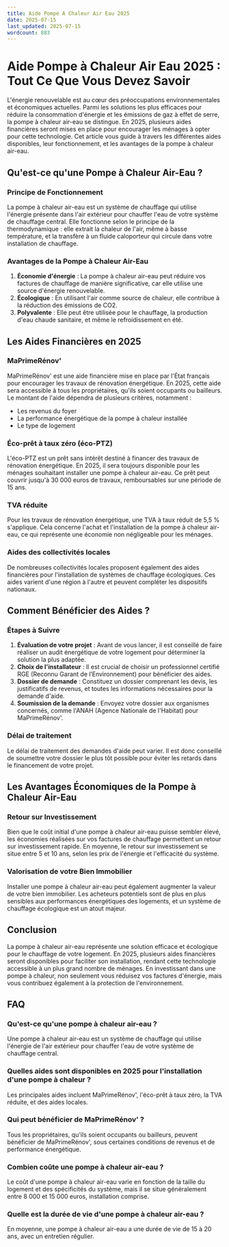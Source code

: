 ```yaml
---
title: Aide Pompe A Chaleur Air Eau 2025
date: 2025-07-15
last_updated: 2025-07-15
wordcount: 883
---
```


# Aide Pompe à Chaleur Air Eau 2025 : Tout Ce Que Vous Devez Savoir

L'énergie renouvelable est au cœur des préoccupations environnementales et économiques actuelles. Parmi les solutions les plus efficaces pour réduire la consommation d'énergie et les émissions de gaz à effet de serre, la pompe à chaleur air-eau se distingue. En 2025, plusieurs aides financières seront mises en place pour encourager les ménages à opter pour cette technologie. Cet article vous guide à travers les différentes aides disponibles, leur fonctionnement, et les avantages de la pompe à chaleur air-eau.

## Qu'est-ce qu'une Pompe à Chaleur Air-Eau ?

### Principe de Fonctionnement

La pompe à chaleur air-eau est un système de chauffage qui utilise l'énergie présente dans l'air extérieur pour chauffer l'eau de votre système de chauffage central. Elle fonctionne selon le principe de la thermodynamique : elle extrait la chaleur de l'air, même à basse température, et la transfère à un fluide caloporteur qui circule dans votre installation de chauffage.

### Avantages de la Pompe à Chaleur Air-Eau

1. **Économie d'énergie** : La pompe à chaleur air-eau peut réduire vos factures de chauffage de manière significative, car elle utilise une source d'énergie renouvelable.
2. **Écologique** : En utilisant l'air comme source de chaleur, elle contribue à la réduction des émissions de CO2.
3. **Polyvalente** : Elle peut être utilisée pour le chauffage, la production d'eau chaude sanitaire, et même le refroidissement en été.

## Les Aides Financières en 2025

### MaPrimeRénov'

MaPrimeRénov' est une aide financière mise en place par l'État français pour encourager les travaux de rénovation énergétique. En 2025, cette aide sera accessible à tous les propriétaires, qu'ils soient occupants ou bailleurs. Le montant de l'aide dépendra de plusieurs critères, notamment :

- Les revenus du foyer
- La performance énergétique de la pompe à chaleur installée
- Le type de logement

### Éco-prêt à taux zéro (éco-PTZ)

L'éco-PTZ est un prêt sans intérêt destiné à financer des travaux de rénovation énergétique. En 2025, il sera toujours disponible pour les ménages souhaitant installer une pompe à chaleur air-eau. Ce prêt peut couvrir jusqu'à 30 000 euros de travaux, remboursables sur une période de 15 ans.

### TVA réduite

Pour les travaux de rénovation énergétique, une TVA à taux réduit de 5,5 % s'applique. Cela concerne l'achat et l'installation de la pompe à chaleur air-eau, ce qui représente une économie non négligeable pour les ménages.

### Aides des collectivités locales

De nombreuses collectivités locales proposent également des aides financières pour l'installation de systèmes de chauffage écologiques. Ces aides varient d'une région à l'autre et peuvent compléter les dispositifs nationaux.

## Comment Bénéficier des Aides ?

### Étapes à Suivre

1. **Évaluation de votre projet** : Avant de vous lancer, il est conseillé de faire réaliser un audit énergétique de votre logement pour déterminer la solution la plus adaptée.
2. **Choix de l'installateur** : Il est crucial de choisir un professionnel certifié RGE (Reconnu Garant de l’Environnement) pour bénéficier des aides.
3. **Dossier de demande** : Constituez un dossier comprenant les devis, les justificatifs de revenus, et toutes les informations nécessaires pour la demande d'aide.
4. **Soumission de la demande** : Envoyez votre dossier aux organismes concernés, comme l'ANAH (Agence Nationale de l'Habitat) pour MaPrimeRénov'.

### Délai de traitement

Le délai de traitement des demandes d'aide peut varier. Il est donc conseillé de soumettre votre dossier le plus tôt possible pour éviter les retards dans le financement de votre projet.

## Les Avantages Économiques de la Pompe à Chaleur Air-Eau

### Retour sur Investissement

Bien que le coût initial d'une pompe à chaleur air-eau puisse sembler élevé, les économies réalisées sur vos factures de chauffage permettent un retour sur investissement rapide. En moyenne, le retour sur investissement se situe entre 5 et 10 ans, selon les prix de l'énergie et l'efficacité du système.

### Valorisation de votre Bien Immobilier

Installer une pompe à chaleur air-eau peut également augmenter la valeur de votre bien immobilier. Les acheteurs potentiels sont de plus en plus sensibles aux performances énergétiques des logements, et un système de chauffage écologique est un atout majeur.

## Conclusion

La pompe à chaleur air-eau représente une solution efficace et écologique pour le chauffage de votre logement. En 2025, plusieurs aides financières seront disponibles pour faciliter son installation, rendant cette technologie accessible à un plus grand nombre de ménages. En investissant dans une pompe à chaleur, non seulement vous réduisez vos factures d'énergie, mais vous contribuez également à la protection de l'environnement. 

## FAQ

### Qu'est-ce qu'une pompe à chaleur air-eau ?

Une pompe à chaleur air-eau est un système de chauffage qui utilise l'énergie de l'air extérieur pour chauffer l'eau de votre système de chauffage central.

### Quelles aides sont disponibles en 2025 pour l'installation d'une pompe à chaleur ?

Les principales aides incluent MaPrimeRénov', l'éco-prêt à taux zéro, la TVA réduite, et des aides locales.

### Qui peut bénéficier de MaPrimeRénov' ?

Tous les propriétaires, qu'ils soient occupants ou bailleurs, peuvent bénéficier de MaPrimeRénov', sous certaines conditions de revenus et de performance énergétique.

### Combien coûte une pompe à chaleur air-eau ?

Le coût d'une pompe à chaleur air-eau varie en fonction de la taille du logement et des spécificités du système, mais il se situe généralement entre 8 000 et 15 000 euros, installation comprise.

### Quelle est la durée de vie d'une pompe à chaleur air-eau ?

En moyenne, une pompe à chaleur air-eau a une durée de vie de 15 à 20 ans, avec un entretien régulier.